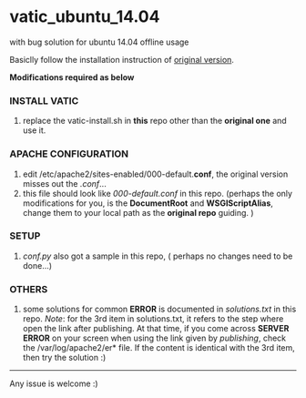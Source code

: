 # vatic_ubuntu_14.04
with bug solution for ubuntu 14.04 offline usage

Basiclly follow the installation instruction of [original version](https://github.com/cvondrick/vatic/tree/contrib).

**Modifications required as below**

### INSTALL VATIC

1. replace the vatic-install.sh in **this** repo other than the **original one** and use it. 

### APACHE CONFIGURATION

1. edit /etc/apache2/sites-enabled/000-default.**conf**, the original version misses out the *.conf*...
2. this file should look like *000-default.conf* in this repo. (perhaps the only modifications for you, is the **DocumentRoot** and **WSGIScriptAlias**, change them to your local path as the **original repo** guiding. )

### SETUP

1. *conf.py* also got a sample in this repo, ( perhaps no changes need to be done...)

### OTHERS

1. some solutions for common **ERROR** is documented in *solutions.txt* in this repo. 
  *Note*:
  for the 3rd item in solutions.txt, it refers to the step where open the link after publishing. At that time, if you come across **SERVER ERROR** on your screen when using the link given by *publishing*, check the /var/log/apache2/er\* file. If the content is identical with the 3rd item, then try the solution :)
***  
Any issue is welcome :) 
